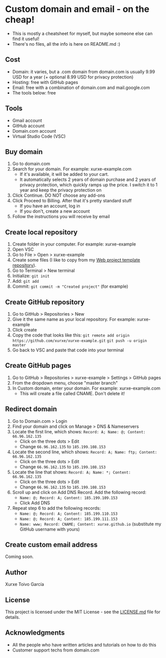 # Custom domain and email - on the cheap!

- This is mostly a cheatsheet for myself, but maybe someone else can find it useful!
- There's no files, all the info is here on README.md :)

## Cost

- Domain: it varies, but a .com domain from domain.com is usually 9.99 USD for a year (+ optional 8.99 USD for privacy protection)
- Hosting: free with GitHub pages
- Email: free with a combination of domain.com and mail.google.com
- The tools below: free

## Tools

- Gmail account
- GitHub account
- Domain.com account
- Virtual Studio Code (VSC)

## Buy domain

1. Go to domain.com
2. Search for your domain. For example: xurxe-example.com
    - If it's available, it will be added to your cart.
    - It automatically selects 2 years of domain purchase and 2 years of privacy protection, which quickly ramps up the price. I switch it to 1 year and keep the privacy protection on
3. Click Continue. DO NOT choose any add-ons
4. Click Proceed to Billing. After that it's pretty standard stuff
    - If you have an account, log in
    - If you don't, create a new account
5. Follow the instructions you will receive by email

## Create local repository

1. Create folder in your computer. For example: xurxe-example
2. Open VSC
3. Go to File > Open > xurxe-example
4. Create some files (I like to copy from my [Web project template repository](https://github.com/xurxe/web-project-template)).
5. Go to Terminal > New terminal
6. Initialize: `git init`
7. Add: `git add`
8. Commit: `git commit -m "Created project"` (for example)

## Create GitHub repository

1. Go to GitHub > Repositories > New
2. Give it the same name as your local repository. For example: xurxe-example
3. Click create
4. Copy the code that looks like this:
    `git remote add origin https://github.com/xurxe/xurxe-example.git`
    `git push -u origin master`
5. Go back to VSC and paste that code into your terminal

## Create GitHub pages

1. Go to GitHub > Repositories > xurxe-example > Settings > GitHub pages
2. From the dropdown menu, choose "master branch"
3. In Custom domain, enter your domain. For example: xurxe-example.com
    - This will create a file called CNAME. Don't delete it!
    
## Redirect domain

1. Go to Domain.com > Login
2. Find your domain and click on Manage > DNS & Nameservers
3. Locate the first line, which shows: `Record: A; Name: @; Content: 66.96.162.135`
    - Click on the three dots > Edit
    - Change `66.96.162.135` to `185.199.108.153`
4. Locate the second line, which shows: `Record: A; Name: ftp; Content: 66.96.162.135`
    - Click on the three dots > Edit
    - Change `66.96.162.135` to `185.199.108.153`
5. Locate the line that shows: `Record: A; Name: *; Content: 66.96.162.135`
    - Click on the three dots > Edit
    - Change `66.96.162.135` to `185.199.108.153`
6. Scroll up and click on Add DNS Record. Add the following record:
    - `Name: @; Record: A; Content: 185.199.109.153`
    - Click Add DNS
7. Repeat step 6 to add the following records:
    - `Name: @; Record: A; Content: 185.199.110.153`
    - `Name: @; Record: A; Content: 185.199.111.153`
    - `Name: www; Record: CNAME; Content: xurxe.github.io` (substitute my GitHub username with yours)
    
## Create custom email address

Coming soon.
    
## Author

Xurxe Toivo García

## License

This project is licensed under the MIT License - see the [LICENSE.md](LICENSE.md) file for details.

## Acknowledgments

- All the people who have written articles and tutorials on how to do this
- Customer support techs from domain.com
